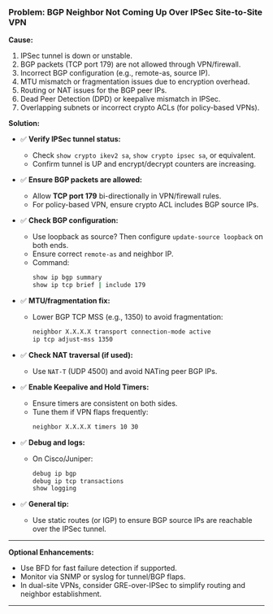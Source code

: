 ### Problem: BGP Neighbor Not Coming Up Over IPSec Site-to-Site VPN

**Cause:**
1. IPSec tunnel is down or unstable.
2. BGP packets (TCP port 179) are not allowed through VPN/firewall.
3. Incorrect BGP configuration (e.g., remote-as, source IP).
4. MTU mismatch or fragmentation issues due to encryption overhead.
5. Routing or NAT issues for the BGP peer IPs.
6. Dead Peer Detection (DPD) or keepalive mismatch in IPSec.
7. Overlapping subnets or incorrect crypto ACLs (for policy-based VPNs).

**Solution:**
- ✅ **Verify IPSec tunnel status:**
  - Check `show crypto ikev2 sa`, `show crypto ipsec sa`, or equivalent.
  - Confirm tunnel is UP and encrypt/decrypt counters are increasing.

- ✅ **Ensure BGP packets are allowed:**
  - Allow **TCP port 179** bi-directionally in VPN/firewall rules.
  - For policy-based VPN, ensure crypto ACL includes BGP source IPs.

- ✅ **Check BGP configuration:**
  - Use loopback as source? Then configure `update-source loopback` on both ends.
  - Ensure correct `remote-as` and neighbor IP.
  - Command:
    ```bash
    show ip bgp summary
    show ip tcp brief | include 179
    ```

- ✅ **MTU/fragmentation fix:**
  - Lower BGP TCP MSS (e.g., 1350) to avoid fragmentation:
    ```bash
    neighbor X.X.X.X transport connection-mode active
    ip tcp adjust-mss 1350
    ```

- ✅ **Check NAT traversal (if used):**
  - Use `NAT-T` (UDP 4500) and avoid NATing peer BGP IPs.

- ✅ **Enable Keepalive and Hold Timers:**
  - Ensure timers are consistent on both sides.
  - Tune them if VPN flaps frequently:
    ```bash
    neighbor X.X.X.X timers 10 30
    ```

- ✅ **Debug and logs:**
  - On Cisco/Juniper:
    ```bash
    debug ip bgp
    debug ip tcp transactions
    show logging
    ```

- ✅ **General tip:**
  - Use static routes (or IGP) to ensure BGP source IPs are reachable over the IPSec tunnel.

---

**Optional Enhancements:**
- Use BFD for fast failure detection if supported.
- Monitor via SNMP or syslog for tunnel/BGP flaps.
- In dual-site VPNs, consider GRE-over-IPSec to simplify routing and neighbor establishment.

---
